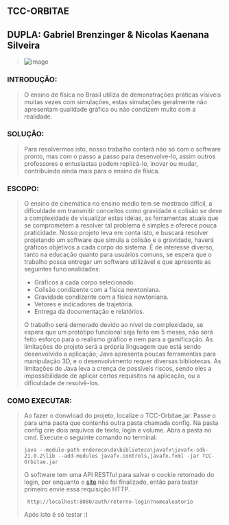 ## TCC-ORBITAE
## DUPLA: Gabriel Brenzinger & Nicolas Kaenana Silveira

>![image](https://github.com/user-attachments/assets/8878e888-730c-41a0-a30a-1b965f04cc18)

### INTRODUÇÃO:
> O ensino de física no Brasil utiliza de demonstrações práticas vísiveis muitas vezes com simulações,
> estas simulações geralmente não apresentam qualidade gráfica ou não condizem muito com a realidade.

### SOLUÇÃO:
> Para resolvermos isto, nosso trabalho contará não só com o software pronto, mas com o passo a passo
> para desenvolve-lo, assim outros professores e entusiastas podem replicá-lo, inovar ou mudar, contribuindo
> ainda mais para o ensino de física.

### ESCOPO:
>O ensino de cinemática no ensino médio tem se mostrado difícil, a dificuldade em transmitir conceitos como gravidade e colisão se deve a complexidade de visualizar estas idéias, as ferramentas atuais que se comprometem a resolver tal problema é simples e oferece pouca praticidade.
> Nosso projeto leva em conta isto, e buscará resolver projetando um software que simula a colisão e a gravidade, haverá gráficos objetivos a cada corpo do sistema.
> É de interesse diverso, tanto na educação quanto para usuários comuns, se espera que o trabalho possa entregar um software utilizável e que apresente as seguintes funcionalidades:
> - Gráficos a cada corpo selecionado.
> - Colisão condizente com a física newtoniana.
> - Gravidade condizente com a física newtoniana.
> - Vetores e indicadores de trajetória.
> - Entrega da documentação e relatórios.
>   
> O trabalho será demorado devido ao nível de complexidade, se espera que um protótipo funcional seja feito em 5 meses, não será feito esforço para o realismo gráfico e nem para a gamificação.
> As limitações do projeto será a própria linguagem que está sendo desenvolvido a aplicação; Java apresenta poucas ferramentas para manipulação 3D, e o desenvolvimento requer diversas bibliotecas.
> As limitações do Java leva a crença de possíveis riscos, sendo eles a impossibilidade de aplicar certos requisitos na aplicação, ou a dificuldade de resolvê-los.

### COMO EXECUTAR:
> Ao fazer o donwload do projeto, localize o TCC-Orbitae.jar.
> Passe o para uma pasta que contenha outra pasta chamada config.
> Na pasta config crie dois arquivos de texto, login e volume.
> Abra a pasta no cmd.
> Execute o seguinte comando no terminal:
>  ```
>  java --module-path endereco\da\biblioteca\javafx\javafx-sdk-21.0.2\lib --add-modules javafx.controls,javafx.fxml -jar TCC-Orbitae.jar
>  ```
>  O software tem uma API RESTful para salvar o cookie retornado do login, por enquanto o [site](https://github.com/NicolasKaenan/TCC-Orbitae-Site) não foi finalizado, então para testar primeiro envie essa requisição HTTP.
> ```
>  http://localhost:8080/auth/retorno-login?nomealeatorio
> ```
> Após isto é só testar :)
